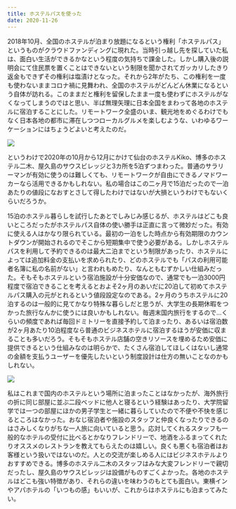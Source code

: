 ```yaml
---
title: ホステルパスを使った
date: 2020-11-26
---
```


2018年10月、全国のホステルが泊まり放題になるという権利「ホステルパス」というものがクラウドファンディングに現れた。当時引っ越し先を探していた私は、面白い生活ができるかなという程度の気持ちで課金した。しかし購入後の説明会にて住民票を置くことはできないという制限を聞かされてガッカリしたきり返金もできずその権利は塩漬けとなった。それから2年がたち、この権利を一度も使わないままコロナ禍に見舞われ、全国のホステルがどんどん休業になるという自体が訪れる。このままだと権利を留保したまま一度も使わずにホステルがなくなってしまうのではと思い、半ば無理矢理に日本全国をまわって各地のホステルに宿泊することにした。リモートワーク全盛のいま、観光地をめぐるわけでもなく日本各地の都市に滞在しつつローカルグルメを楽しむような、いわゆるワーケーションにはちょうどよいと考えたのだ。

![](https://photos.smugmug.com/photos/i-mRRBHTq/0/7cd9a5e2/X5/i-mRRBHTq-X5.jpg)

というわけで2020年の10月から12月にかけて仙台のホステルKiko、博多のホステル二木、屋久島のサウスビレッジと3カ所を5泊ずつまわった。普通のサラリーマンが有効に使うのは難しくても、リモートワークが自由にできるノマドワーカーなら活用できるかもしれない。私の場合はこの二ヶ月で15泊だったので一泊あたりの値段になおすとさして得したわけではないが大損というわけでもないくらいだろうか。

15泊のホステル暮らしを試行したあとでしみじみ感じるが、ホステルはどこも良いところだったがホステルパス自体の使い勝手は正直に言って微妙だった。有効に使える人はかなり限られている。最初の一泊をした時点から有効期限のカウントダウンが開始されるのでそこから短期集中で使う必要がある。しかしホステルパスを利用して予約できるのは最大二泊までという制限があったり、ホステルによっては追加料金の支払いを求められたり、どのホステルでも「パスの利用可能者名簿に私の名前がない」と言われもめたり、なんともむずかしい仕組みだった。そもそもホステルという宿泊施設が十分安価なので、通常でも一泊3000円程度で宿泊できることを考えるとおよそ2ヶ月のあいだに20泊して初めてホステルパス購入の元がとれるという値段設定なのである。2ヶ月のうちホステルに20泊するのは一般的に見てかなり特殊な暮らしだと思うが、大学生の長期休暇をつかった旅行なんかに使うには良いかもしれない。毎週末国内旅行をするので…くらいの頻度であれば毎回ドミトリーを直接予約して泊まったり、あるいは宿泊数が2ヶ月あたり10泊程度なら普通のビジネスホテルに宿泊するほうが安価に収まることも多いだろう。そもそもホステル店舗の空きリソースを埋めるため安価に提供できるという仕組みなのは明らかで、たくさん宿泊してほしくはないし通常の金額を支払うユーザーを優先したいという制度設計は仕方の無いことなのかもしれない。

![](https://photos.smugmug.com/photos/i-QqzRCsN/0/fd2a7fb6/X5/i-QqzRCsN-X5.jpg)

私はこれまで国内のホステルという場所に泊まったことはなかったが、海外旅行の折に同じ部屋に並ぶ二段ベッドに他人と寝るという経験はあったり、大学院留学では一つの部屋にほかの男子学生と一緒に暮らしていたので不便や不快を感じるところはなかった。おなじ宿泊者や施設のスタッフと仲良くなったりできるのはさみしくなりがちな一人旅に向いていると思う。応対してくれるスタッフも一般的なホテルの受付に比べるとかなりフレンドリーで、地酒をふるまってくれたりオススメのレストランを教えてもらえたのは嬉しい。良くも悪くも宿泊者はお客様という扱いではないのだ。人との交流が楽しめる人にはビジネスホテルよりおすすめできる。博多のホステル二木のスタッフはみな大変フレンドリーで親切だったし、屋久島のサウスビレッジは設備がものすごくよかった。各地のホステルはどこも強い特徴があり、それらの違いを味わうのもとても面白い。東横インやアパホテルの「いつもの感」もいいが、これからはホステルにも泊まってみたい。
